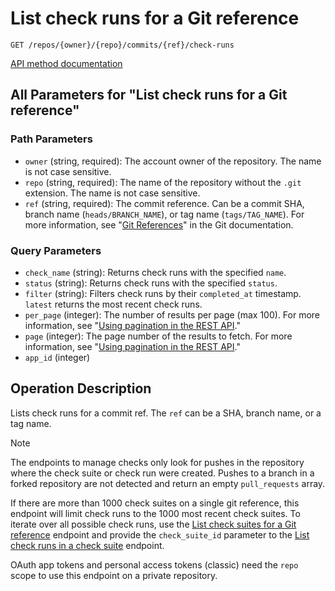 # List check runs for a Git reference

`GET /repos/{owner}/{repo}/commits/{ref}/check-runs`

[API method documentation](https://docs.github.com/rest/checks/runs#list-check-runs-for-a-git-reference)

## All Parameters for "List check runs for a Git reference"

### Path Parameters

- `owner` (string, required): The account owner of the repository. The name is not case sensitive.
- `repo` (string, required): The name of the repository without the `.git` extension. The name is not case sensitive.
- `ref` (string, required): The commit reference. Can be a commit SHA, branch name (`heads/BRANCH_NAME`), or tag name (`tags/TAG_NAME`). For more information, see "[Git References](https://git-scm.com/book/en/v2/Git-Internals-Git-References)" in the Git documentation.
### Query Parameters

- `check_name` (string): Returns check runs with the specified `name`.
- `status` (string): Returns check runs with the specified `status`.
- `filter` (string): Filters check runs by their `completed_at` timestamp. `latest` returns the most recent check runs.
- `per_page` (integer): The number of results per page (max 100). For more information, see "[Using pagination in the REST API](https://docs.github.com/rest/using-the-rest-api/using-pagination-in-the-rest-api)."
- `page` (integer): The page number of the results to fetch. For more information, see "[Using pagination in the REST API](https://docs.github.com/rest/using-the-rest-api/using-pagination-in-the-rest-api)."
- `app_id` (integer)

## Operation Description

Lists check runs for a commit ref. The `ref` can be a SHA, branch name, or a tag name.

> [!NOTE]
> The endpoints to manage checks only look for pushes in the repository where the check suite or check run were created. Pushes to a branch in a forked repository are not detected and return an empty `pull_requests` array.

If there are more than 1000 check suites on a single git reference, this endpoint will limit check runs to the 1000 most recent check suites. To iterate over all possible check runs, use the [List check suites for a Git reference](https://docs.github.com/rest/reference/checks#list-check-suites-for-a-git-reference) endpoint and provide the `check_suite_id` parameter to the [List check runs in a check suite](https://docs.github.com/rest/reference/checks#list-check-runs-in-a-check-suite) endpoint.

OAuth app tokens and personal access tokens (classic) need the `repo` scope to use this endpoint on a private repository.
